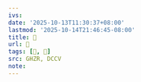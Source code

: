 ```yaml
---
ivs:
date: '2025-10-13T11:30:37+08:00'
lastmod: '2025-10-14T21:46:45-08:00'
title: 󰦠
url: 󰦠
tags: [𤫱, 𤫱]
src: GHZR, DCCV
note:
---
```

